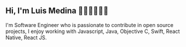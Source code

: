 ## Hi, I'm Luis Medina   🧑🏽‍💻🤟🏽📱
I'm Software Engineer who is passionate to contribute in open source projects, I enjoy working with Javascript, Java, Objective C, Swift, React Native, React JS.


